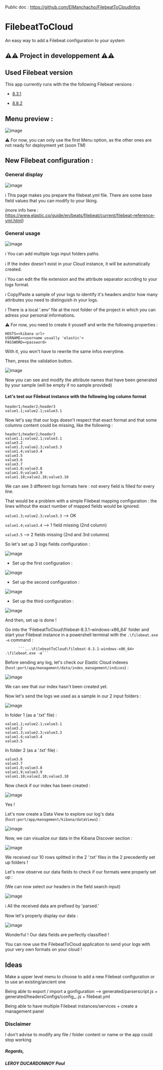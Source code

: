 Public doc : https://github.com/ElManchacho/FilebeatToCloudInfos

# FilebeatToCloud

An easy way to add a Filebeat configuration to your system

## :warning::warning: Project in developpement :warning::warning:

## Used Filebeat version

This app currently runs with the the following Filebeat versions :

- [8.3.1](https://www.elastic.co/downloads/past-releases/filebeat-8-3-1)

- [8.8.2](https://www.elastic.co/downloads/past-releases/filebeat-8-8-2)


## Menu preview :

![image](https://user-images.githubusercontent.com/74706889/183057279-5c144461-7b74-4121-9946-fce537736f4c.png)

:warning: For now, you can only use the first Menu option, as the other ones are not ready for deployment yet (soon TM)


## New Filebeat configuration :

### General display

![image](https://user-images.githubusercontent.com/74706889/183057765-19967f47-5dd9-49e4-9e04-45bb50819240.png)

:information_source: This page makes you prepare the filebeat.yml file. There are some base field values that you can modify to your liking.

(more info here : https://www.elastic.co/guide/en/beats/filebeat/current/filebeat-reference-yml.html)

### General usage

![image](https://user-images.githubusercontent.com/74706889/183076414-90952e42-69e7-406a-aa17-2648c9be9705.png)

:information_source: You can add multiple logs input folders paths.

:information_source: If the index doesn't exist in your Cloud instance, it will be automatically created.

:information_source: You can edit the file extension and the attribute separator accrding to your logs format.

:information_source: Copy/Paste a sample of your logs to identify it's headers and/or how many attributes you need to distinguish in your logs.

:information_source: There is a local '.env' file at the root folder of the project in which you can adress your personal informations.

  :warning: For now, you need to create it youself and write the following properties :
  
  ````
  HOSTS=<kibana url>
  USRNAME=<username usually 'elastic'>
  PASSWORD=<password>
  ````
  
  With it, you won't have to rewrite the same infos everytime.

Then, press the validation button.

![image](https://user-images.githubusercontent.com/74706889/183060158-232e2a14-1ddc-4c70-8067-4bc8a99703a9.png)

Now you can see and modify the attribute names that have been generated by your sample (will be empty if no sample provided)

#### Let's test our Filebeat instance with the following log column format
```
header1;header2;header3
value1.1;value2.1;value3.1
```

Now let's say that our logs doesn't respect that exact format and that some columns content could be missing, like the following :

```
header1;header2;header3
value1.1;value2.1;value3.1
value3.2
value1.3;value2.3;value3.3
value1.4;value3.4
value3.5
value3.6
value3.7
value1.8;value3.8
value1.9;value3.9
value1.10;value2.10;value3.10

```

We can see 3 different logs formats here : not every field is filled for every line.

That would be a problem with a simple Filebeat mapping configuration : the lines without the exact number of mapped fields would be ignored.


```value1.3;value2.3;value3.3``` --> OK

```value1.4;value3.4``` --> 1 field missing (2nd column)

```value3.5``` --> 2 fields missing (2nd and 3rd columns)


So let's set up 3 logs fields configuration :

![image](https://user-images.githubusercontent.com/74706889/183070162-6c6d685f-2ced-4f8b-8a43-c05fc5db1020.png)

- Set up the first configuration :

![image](https://user-images.githubusercontent.com/74706889/183070446-53f4c547-fbca-4266-9c70-d0c5f64a8dba.png)

- Set up the second configuration :

![image](https://user-images.githubusercontent.com/74706889/183070612-d9c592ca-4b93-4abd-8cd2-3a07772ac55c.png)

- Set up the third configuration :

![image](https://user-images.githubusercontent.com/74706889/183076651-4aa6db5d-066c-4ad0-a305-550146d5a221.png)

And then, set up is done !

Go into the 'FilebeatToCloud\filebeat-8.3.1-windows-x86_64\' folder and start your Filebeat instance in a powershell terminal with the ```.\filebeat.exe -e``` command :

          ```...\FilebeatToCloud\filebeat-8.3.1-windows-x86_64> .\filebeat.exe -e```
 
Before sending any log, let's check our Elastic Cloud indexes (```host:port/app/management/data/index_management/indices```) :

![image](https://user-images.githubusercontent.com/74706889/183071659-59de8a6c-65b7-4c86-852a-1c90307aa960.png)

We can see that our index hasn't been created yet.

Now let's send the logs we used as a sample in our 2 input folders :

![image](https://user-images.githubusercontent.com/74706889/183072213-2393e79f-ba24-4c20-a890-983b5d8da46d.png)

In folder 1 (as a '.txt' file) :

```
value1.1;value2.1;value3.1
value3.2
value1.3;value2.3;value3.3
value1.4;value3.4
value3.5

```

In folder 2 (as a '.txt' file) :
```
value3.6
value3.7
value1.8;value3.8
value1.9;value3.9
value1.10;value2.10;value3.10

```

Now check if our index has been created :

![image](https://user-images.githubusercontent.com/74706889/183072849-f0ef727c-8a6d-4e87-9c9e-f47889ee1a5e.png)

Yes !

Let's now create a Data View to explore our log's data (```host:port/app/management/kibana/dataViews```) :

![image](https://user-images.githubusercontent.com/74706889/183073258-b3027fac-907f-4fc8-9da3-c898be7ae735.png)

Now, we can visualize our data in the Kibana Discover section :

![image](https://user-images.githubusercontent.com/74706889/183074649-992fe4bb-ae07-485c-80bf-9ec6b24f90a7.png)

We received our 10 rows splitted in the 2 '.txt' files in the 2 precedently set up folders !

Let's now observe our data fields to check if our formats were properly set up :

(We can now select our headers in the field search input)

![image](https://user-images.githubusercontent.com/74706889/183074731-016f56ce-6c6f-45e4-be0e-b8c7bde5a6db.png)

:information_source: All the received data are prefixed by 'parsed.'

Now let's properly display our data :

![image](https://user-images.githubusercontent.com/74706889/183075372-e485c1a7-4fc7-4d60-8d7d-457862fff5f1.png)

Wonderful ! Our data fields are perfectly classified !

You can now use the FilebeatToCloud application to send your logs with your very own formats on your cloud !


## Ideas

Make a upper level menu to choose to add a new Filebeat configuration or to use an existing/ancient one

Being able to export / import a gonfiguration --> generated/parserscript.js + generated/headersConfigs/config_..js + filebeat.yml

Being able to have multiple Filebeat instances/services + create a management panel


### Disclaimer

I don't advise to modify any file / folder content or name or the app could stop working


##### Regards,

##### LEROY DUCARDONNOY Paul
